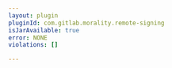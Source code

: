 ```yaml
---
layout: plugin
pluginId: com.gitlab.morality.remote-signing
isJarAvailable: true
error: NONE
violations: []

---
```

